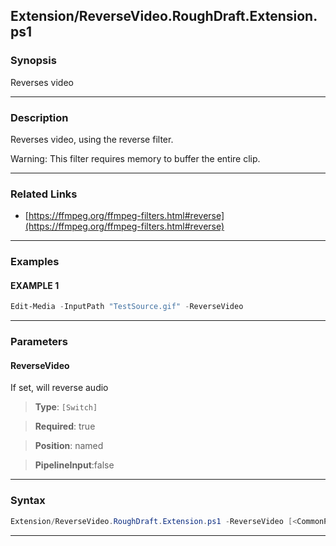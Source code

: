 
Extension/ReverseVideo.RoughDraft.Extension.ps1
-----------------------------------------------
### Synopsis
Reverses video

---
### Description

Reverses video, using the reverse filter.

Warning: This filter requires memory to buffer the entire clip.

---
### Related Links
* [https://ffmpeg.org/ffmpeg-filters.html#reverse](https://ffmpeg.org/ffmpeg-filters.html#reverse)



---
### Examples
#### EXAMPLE 1
```PowerShell
Edit-Media -InputPath "TestSource.gif" -ReverseVideo
```

---
### Parameters
#### **ReverseVideo**

If set, will reverse audio



> **Type**: ```[Switch]```

> **Required**: true

> **Position**: named

> **PipelineInput**:false



---
### Syntax
```PowerShell
Extension/ReverseVideo.RoughDraft.Extension.ps1 -ReverseVideo [<CommonParameters>]
```
---




